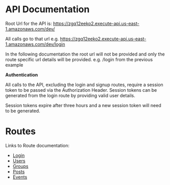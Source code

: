 # API Documentation

Root Url for the API is: https://zgq12eeko2.execute-api.us-east-1.amazonaws.com/dev/

All calls go to that url e.g. https://zgq12eeko2.execute-api.us-east-1.amazonaws.com/dev/login

In the following documentation the root url will not be provided and only the route specific url details will be provided. e.g. /login from the previous example

**Authentication**

All calls to the API, excluding the login and signup routes, require a session token to be passed via the Authorization Header. Session tokens can be generated from the login route by providing valid user details. 

Session tokens expire after three hours and a new session token will need to be generated.

# Routes

Links to Route documentation:
* [Login](docs/login.md)
* [Users](docs/users.md)
* [Groups](docs/groups.md)
* [Posts](docs/posts.md)
* [Events](docs/events.md)